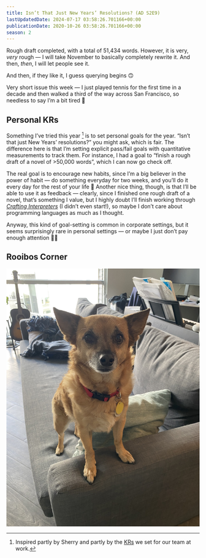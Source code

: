```yaml
---
title: Isn’t That Just New Years’ Resolutions? (AD S2E9)
lastUpdatedDate: 2024-07-17 03:58:26.701166+00:00
publicationDate: 2020-10-26 03:58:26.701166+00:00
season: 2
---
```


Rough draft completed, with a total of 51,434 words. However, it is very, *very* rough — I will take November to basically completely rewrite it. And then, *then*, I will let people see it.

And then, if they like it, I guess querying begins 🙃

Very short issue this week — I just played tennis for the first time in a decade and then walked a third of the way across San Francisco, so needless to say I’m a bit tired 🙂

## Personal KRs

Something I’ve tried this year [^1] is to set personal goals for the year. “Isn’t that just New Years’ resolutions?” you might ask, which is fair. The difference here is that I’m setting explicit pass/fail goals with quantitative measurements to track them. For instance, I had a goal to “finish a rough draft of a novel of \>50,000 words”, which I can now go check off.

The real goal is to encourage new habits, since I’m a big believer in the power of habit — do something everyday for two weeks, and you’ll do it every day for the rest of your life 🙂 Another nice thing, though, is that I’ll be able to use it as feedback — clearly, since I finished one rough draft of a novel, that’s something I value, but I highly doubt I’ll finish working through [*Crafting Interpreters*](https://www.craftinginterpreters.com) (I didn’t even start!), so maybe I don’t care about programming languages as much as I thought.

Anyway, this kind of goal-setting is common in corporate settings, but it seems surprisingly rare in personal settings — or maybe I just don’t pay enough attention 🤷‍♀️

## Rooibos Corner

![Rooibos standing on a couch](../../assets/newsletters/rooibos_eager.jpg)

[^1]: Inspired partly by Sherry and partly by the [KRs](https://en.wikipedia.org/wiki/OKR) we set for our team at work.